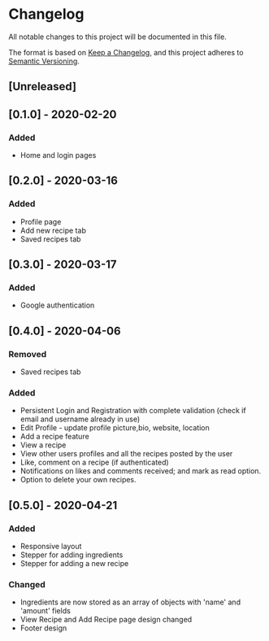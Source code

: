 # Changelog
All notable changes to this project will be documented in this file.

The format is based on [Keep a Changelog](https://keepachangelog.com/en/1.0.0/),
and this project adheres to [Semantic Versioning](https://semver.org/spec/v2.0.0.html).

## [Unreleased]
## [0.1.0] - 2020-02-20
### Added
- Home and login pages

## [0.2.0] - 2020-03-16
### Added
- Profile page
- Add new recipe tab
- Saved recipes tab

## [0.3.0] - 2020-03-17
### Added
- Google authentication

## [0.4.0] - 2020-04-06
### Removed
- Saved recipes tab

### Added
- Persistent Login and Registration with complete validation (check if email and username already in use)
- Edit Profile - update profile picture,bio, website, location
- Add a recipe feature
- View a recipe
- View other users profiles and all the recipes posted by the user
- Like, comment on a recipe (if authenticated)
- Notifications on likes and comments received; and mark as read option.
- Option to delete your own recipes.

## [0.5.0] - 2020-04-21
### Added
- Responsive layout
- Stepper for adding ingredients
- Stepper for adding a new recipe

### Changed
- Ingredients are now stored as an array of objects with 'name' and 'amount' fields
- View Recipe and Add Recipe page design changed
- Footer design
